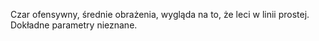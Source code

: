 Czar ofensywny, średnie obrażenia, wygląda na to, że leci w linii prostej. Dokładne parametry nieznane.